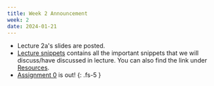 ```yaml
---
title: Week 2 Announcement
week: 2
date: 2024-01-21
---
```


* Lecture 2a's slides are posted.
* [Lecture snippets](https://docs.google.com/document/d/18c5CYdRn2GWk3TIgJolWWzh6e2vSB4dzSZfbMNboBZA/edit#heading=h.9dm3umpqye6) contains all the important snippets that we will discuss/have discussed in lecture. You can also find the link under [Resources](/ds5110-cs5501-spring24/resources). 
* [Assignment 0](/ds5110-cs5501-spring24/assignments/a0) is out!
{: .fs-5 }
